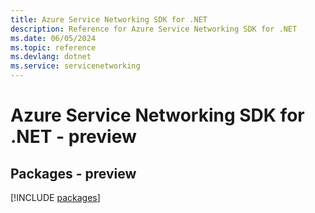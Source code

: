 ```yaml
---
title: Azure Service Networking SDK for .NET
description: Reference for Azure Service Networking SDK for .NET
ms.date: 06/05/2024
ms.topic: reference
ms.devlang: dotnet
ms.service: servicenetworking
---
```

# Azure Service Networking SDK for .NET - preview
## Packages - preview
[!INCLUDE [packages](service-networking-index.md)]
